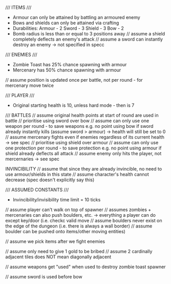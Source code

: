 /// ITEMS ///

- Armour can only be attained by battling an armoured enemy
- Bows and shields can only be attained via crafting
- Durabilities:
Armour - 2
Sword - 3
Shield - 3
Bow - 2
- Bomb radius is less than or equal to 3 positions away
// assume a shield completely deflects an enemy's attack
// assume a sword can instantly destroy an enemy -> not specified in specc

/// ENEMIES ///
- Zombie Toast has 25% chance spawning with armour
- Mercenary has 50% chance spawning with armour

// assume position is updated once per battle, not per round - for mercenary move twice


/// PLAYER ///
- Original starting health is 10, unless hard mode - then is 7

/// BATTLES
// assume original health points at start of round are used in battle 
// prioritise using sword over bow
            // assume can only use one weapon per round - to save weapons e.g. no point using bow if sword already instantly kills
(assume sword > armour) -> health will still be set to 0
// assume mercenary fights even if enemies regardless of its current health -> see spec
 // prioritise using shield over armour
            // assume can only use one protection per round - to save protection e.g. no point using armour if shield already deflects all attack
            // assume enemy only hits the player, not mercernaries -> see spec

INVINCIBILITY
// assume that since they are already invincible, no need to use armour/shields in this state
    // assume character's health cannot decrease (spec doesn't explicitly say this)

/// ASSUMED CONSTANTS ///
- Invincibility/invisibility time limit = 10 ticks

// assume player can't walk on top of spawner
// assumes zombies + mercenaries can also push boulders, etc. -> everything a player can do except key/door (i.e. checkc valid move
// assume boulders never exist on the edge of the dungeon (i.e. there is always a wall border)
            // assume boulder can be pushed onto items/other moving entities)


// assume we pick items after we fight enemies

// assume only need to give 1 gold to be bribed
    // assume 2 cardinally adjacent tiles does NOT mean diagonally adjacent

// assume weapons get "used" when used to destroy zombie toast spawner

// assume sword is used before bow